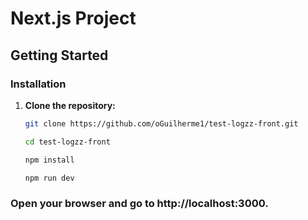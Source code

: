 # Next.js Project

## **Getting Started**

### **Installation**

1. **Clone the repository:**
   ```bash
   git clone https://github.com/oGuilherme1/test-logzz-front.git
   ```
   
   ```bash
   cd test-logzz-front
   ```
   
   ```bash
   npm install
   ```
   
   ```bash
   npm run dev
   ```

  ### **Open your browser and go to http://localhost:3000.** ### 
